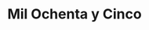 ---
title: "Mil Ochenta y Cinco"
url: /ciudad-autonoma-de-buenos-aires/mil-ochenta-y-cinco/
shop: ropa
---